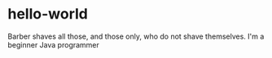 # hello-world
Barber shaves all those, and those only, who do not shave themselves.
I'm a beginner Java programmer
